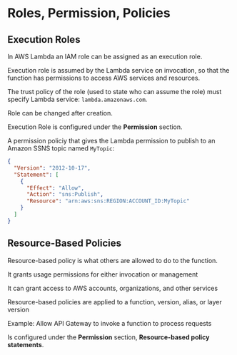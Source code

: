 # Roles, Permission, Policies

## Execution Roles

In AWS Lambda an IAM role can be assigned as an execution role.

Execution role is assumed by the Lambda service on invocation, so that the function has permissions to access AWS services and resources.

The trust policy of the role (used to state who can assume the role) must specify Lambda service: `lambda.amazonaws.com`.

Role can be changed after creation.

Execution Role is configured under the **Permission** section.

A permission policiy that gives the Lambda permission to publish
to an Amazon SSNS topic named `MyTopic`:
```json
{
  "Version": "2012-10-17",
  "Statement": [
    {
      "Effect": "Allow",
      "Action": "sns:Publish",
      "Resource": "arn:aws:sns:REGION:ACCOUNT_ID:MyTopic"
    }
  ]
}
```


## Resource-Based Policies

Resource-based policy is what others are allowed to do to the function.

It grants usage permissions for either invocation or management

It can grant access to AWS accounts, organizations, and other services

Resource-based policies are applied to a function, version, alias, or layer version

Example: Allow API Gateway to invoke a function to process requests

Is configured under the **Permission** section, **Resource-based policy statements**.